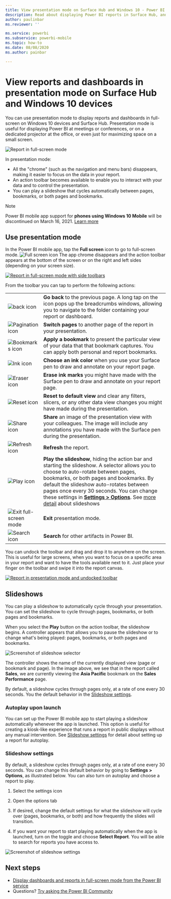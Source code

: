 ```yaml
---
title: View presentation mode on Surface Hub and Windows 10 - Power BI
description: Read about displaying Power BI reports in Surface Hub, and displaying Power BI dashboards, reports, and tiles in full-screen mode on Windows 10 devices.
author: paulinbar
ms.reviewer: ''

ms.service: powerbi
ms.subservice: powerbi-mobile
ms.topic: how-to
ms.date: 08/08/2020
ms.author: painbar

---
```

# View reports and dashboards in presentation mode on Surface Hub and Windows 10 devices
You can use presentation mode to display reports and dashboards in full-screen on Windows 10 devices and Surface Hub. Presentation mode is useful for displaying Power BI at meetings or conferences, or on a dedicated projector at the office, or even just for maximizing space on a small screen.

![Report in full-screen mode](./media/mobile-windows-10-app-presentation-mode/power-bi-presentation-mode-2.png)

In presentation mode:
* All the "chrome" (such as the navigation and menu bars) disappears, making it easier to focus on the data in your report.
* An action toolbar becomes available to enable you to interact with your data and to control the presentation.
* You can play a slideshow that cycles automatically between pages, bookmarks, or both pages and bookmarks.

>[!NOTE]
>Power BI mobile app support for **phones using Windows 10 Mobile** will be discontinued on March 16, 2021. [Learn more](https://go.microsoft.com/fwlink/?linkid=2121400)

## Use presentation mode
In the Power BI mobile app, tap the **Full screen** icon to go to full-screen mode.
![Full screen icon](././media/mobile-windows-10-app-presentation-mode/power-bi-full-screen-icon.png)
The app chrome disappears and the action toolbar appears at the bottom of the screen or on the right and left sides (depending on your screen size).

[![Report in full-screen mode with side toolbars](./media/mobile-windows-10-app-presentation-mode/power-bi-presentation-mode-toolbar.png)](./media/mobile-windows-10-app-presentation-mode/power-bi-presentation-mode-toolbar-expanded.png#lightbox)

From the toolbar you can tap to perform the following actions:

|||
|-|-|
|![back icon](./media/mobile-windows-10-app-presentation-mode/power-bi-windows-10-presentation-back-icon.png)|**Go back** to the previous page. A long tap on the icon pops up the breadcrumbs windows, allowing you to navigate to the folder containing your report or dashboard.|
|![Pagination icon](./media/mobile-windows-10-app-presentation-mode/power-bi-windows-10-presentation-pages-icon.png)|**Switch pages** to another page of the report in your presentation.|
|![Bookmarks icon](./media/mobile-windows-10-app-presentation-mode/power-bi-windows-10-presentation-bookmarks-icon.png)|**Apply a bookmark** to present the particular view of your data that that bookmark captures. You can apply both personal and report bookmarks.|
|![Ink icon](./media/mobile-windows-10-app-presentation-mode/power-bi-windows-10-presentation-ink-icon.png)|**Choose an ink color** when you use your Surface pen to draw and annotate on your report page.|
|![Eraser icon](./media/mobile-windows-10-app-presentation-mode/power-bi-windows-10-presentation-eraser-icon.png)|**Erase ink marks** you might have made with the Surface pen to draw and annotate on your report page.          |
|![Reset icon](./media/mobile-windows-10-app-presentation-mode/power-bi-windows-10-presentation-reset-icon.png)|**Reset to default view** and clear any filters, slicers, or any other data view changes you might have made during the presentation.|
|![Share icon](./media/mobile-windows-10-app-presentation-mode/power-bi-windows-10-share-icon.png)|**Share** an image of the presentation view with your colleagues. The image will include any annotations you have made with the Surface pen during the presentation.|
|![Refresh icon](./media/mobile-windows-10-app-presentation-mode/power-bi-windows-10-presentation-refresh-icon.png)|**Refresh** the report.|
|![Play icon](./media/mobile-windows-10-app-presentation-mode/power-bi-windows-10-presentation-play-icon.png)|**Play the slideshow**, hiding the action bar and starting the slideshow. A selector allows you to choose to auto-rotate between pages, bookmarks, or both pages and bookmarks. By default the slideshow auto-rotates between pages once every 30 seconds. You can change these settings in [**Settings > Options**](#slideshow-settings). See [more detail](#slideshows) about slideshows|
|![Exit full-screen mode](./media/mobile-windows-10-app-presentation-mode/power-bi-windows-10-exit-full-screen-icon.png)|**Exit** presentation mode.|
|![Search icon](./media/mobile-windows-10-app-presentation-mode/power-bi-windows-10-presentation-search-icon.png)|**Search** for other artifacts in Power BI.|

You can undock the toolbar and drag and drop it to anywhere on the screen. This is useful for large screens, when you want to focus on a specific area in your report and want to have the tools available next to it. Just place your finger on the toolbar and swipe it into the report canvas.

[![Report in presentation mode and undocked toolbar](./media/mobile-windows-10-app-presentation-mode/power-bi-windows-10-presentation-drag-toolbar-2.png)](./media/mobile-windows-10-app-presentation-mode/power-bi-windows-10-presentation-drag-toolbar-2-expanded.png#lightbox)

## Slideshows

You can play a slideshow to automatically cycle through your presentation. You can set the slideshow to cycle through pages, bookmarks, or both pages and bookmarks.

When you select the **Play** button on the action toolbar, the slideshow begins. A controller appears that allows you to pause the slideshow or to change what's being played: pages, bookmarks, or both pages and bookmarks.

![Screenshot of slideshow selector](././media/mobile-windows-10-app-presentation-mode//power-bi-windows-10-slideshow-selector.png)

 The controller shows the name of the currently displayed view (page or bookmark and page). In the image above, we see that in the report called **Sales**, we are currently viewing the **Asia Pacific** bookmark on the **Sales Performance** page.

By default, a slideshow cycles through pages only, at a rate of one every 30 seconds. You the default behavior in the [Slideshow settings](#slideshow-settings).


### Autoplay upon launch

You can set up the Power BI mobile app to start playing a slideshow automatically whenever the app is launched. This option is useful for creating a kiosk-like experience that runs a report in public displays without any manual intervention. See [Slideshow settings](#slideshow-settings) for detail about setting up a report for autoplay.

### Slideshow settings

By default, a slideshow cycles through pages only, at a rate of one every 30 seconds. You can change this default behavior by going to **Settings > Options**, as illustrated below. You can also turn on autoplay and choose a report to play.

1. Select the settings icon

1. Open the options tab

1. If desired, change the default settings for what the slideshow will cycle over (pages, bookmarks, or both) and how frequently the slides will transition.

1. If you want your report to start playing automatically when the app is launched, turn on the toggle and choose **Select Report**. You will be able to search for reports you have access to.

![Screenshot of slideshow settings](././media/mobile-windows-10-app-presentation-mode//power-bi-windows-10-slideshow-settings.png)

## Next steps
* [Display dashboards and reports in full-screen mode from the Power BI service](../end-user-focus.md)
* Questions? [Try asking the Power BI Community](https://community.powerbi.com/)